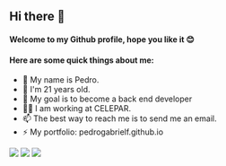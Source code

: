 ## **Hi there** 👋

#### **Welcome to my Github profile, hope you like it** 😊 

#### Here are some quick things about me:

- 👋 My name is Pedro.
- 👀 I'm 21 years old.
- 🔭 My goal is to become a back end developer
- 🕵️‍♀️ I am working at CELEPAR.
- 📫 The best way to reach me is to send me an email.
- ⚡ My portfolio: pedrogabrielf.github.io


<div>
  <a href="https://instagram.com/pedrogabf" target="_blank"><img src="https://img.shields.io/badge/-Instagram-%23E4405F?style=for-the-badge&logo=instagram&logoColor=white" target="_blank"></a>
  <a href = "mailto:pedrofonseca8@gmail.com"><img src="https://img.shields.io/badge/-Gmail-%23333?style=for-the-badge&logo=gmail&logoColor=white" target="_blank"></a>
  <a href="https://www.linkedin.com/in/pedrogabrielf/" target="_blank"><img src="https://img.shields.io/badge/-LinkedIn-%230077B5?style=for-the-badge&logo=linkedin&logoColor=white" target="_blank"></a> 
  
</div>




<!---
pedrogabrielf/pedrogabrielf is a ✨ special ✨ repository because its `README.md` (this file) appears on your GitHub profile.
You can click the Preview link to take a look at your changes.
--->
